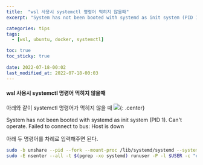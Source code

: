 ```yaml
---
title:  "wsl 사용시 systemctl 명령어 먹히지 않을때"
excerpt: "System has not been booted with systemd as init system (PID 1). Can't operate."

categories: tips
tags:
  - [wsl, ubuntu, docker, systemctl]

toc: true
toc_sticky: true
 
date: 2022-07-18-00:02
last_modified_at: 2022-07-18-00:03
---
```


#### wsl 사용시 systemctl 명령어 먹히지 않을때

아래와 같이 systemctl 명령어가 먹히지 않을 때
![](../../assets/images/20220719-002434.png){: .center}

System has not been booted with systemd as init system (PID 1). Can't operate.
Failed to connect to bus: Host is down


아래 두 명령어를 차례로 입력해주면 된다.

```bash
sudo -b unshare --pid --fork --mount-proc /lib/systemd/systemd --system-unit=basic.target
sudo -E nsenter --all -t $(pgrep -xo systemd) runuser -P -l $USER -c "exec $SHELL"
```

